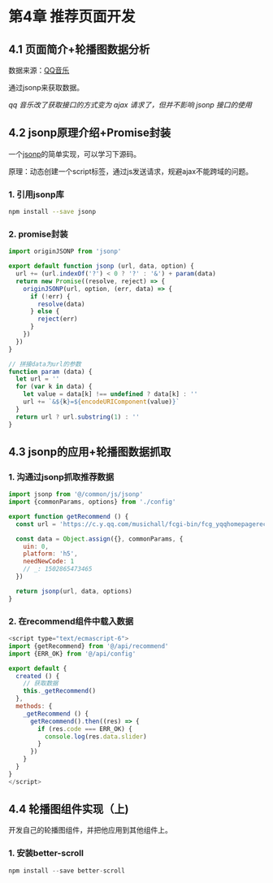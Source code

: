 # 第4章 推荐页面开发

## 4.1 页面简介+轮播图数据分析

数据来源：[QQ音乐](https://y.qq.com/)

通过jsonp来获取数据。

*qq 音乐改了获取接口的方式变为 ajax 请求了，但并不影响 jsonp 接口的使用*

## 4.2 jsonp原理介绍+Promise封装

一个[jsonp](https://github.com/webmodules/jsonp)的简单实现，可以学习下源码。

原理：动态创建一个script标签，通过js发送请求，规避ajax不能跨域的问题。

### 1. 引用jsonp库

```bash
npm install --save jsonp
```


### 2. promise封装

```js
import originJSONP from 'jsonp'

export default function jsonp (url, data, option) {
  url += (url.indexOf('?') < 0 ? '?' : '&') + param(data)
  return new Promise((resolve, reject) => {
    originJSONP(url, option, (err, data) => {
      if (!err) {
        resolve(data)
      } else {
        reject(err)
      }
    })
  })
}

// 拼接data为url的参数
function param (data) {
  let url = ''
  for (var k in data) {
    let value = data[k] !== undefined ? data[k] : ''
    url += `&${k}=${encodeURIComponent(value)}`
  }
  return url ? url.substring(1) : ''
}
```

## 4.3 jsonp的应用+轮播图数据抓取

### 1. 沟通过jsonp抓取推荐数据

```js
import jsonp from '@/common/js/jsonp'
import {commonParams, options} from './config'

export function getRecommend () {
  const url = 'https://c.y.qq.com/musichall/fcgi-bin/fcg_yqqhomepagerecommend.fcg'

  const data = Object.assign({}, commonParams, {
    uin: 0,
    platform: 'h5',
    needNewCode: 1
    // _: 1502865473465
  })

  return jsonp(url, data, options)
}
```

### 2. 在recommend组件中载入数据

```js
<script type="text/ecmascript-6">
import {getRecommend} from '@/api/recommend'
import {ERR_OK} from '@/api/config'

export default {
  created () {
    // 获取数据
    this._getRecommend()
  },
  methods: {
    _getRecommend () {
      getRecommend().then((res) => {
        if (res.code === ERR_OK) {
          console.log(res.data.slider)
        }
      })
    }
  }
}
</script>
```

## 4.4 轮播图组件实现（上)

开发自己的轮播图组件，并把他应用到其他组件上。

### 1. 安装better-scroll

```js
npm install --save better-scroll
```

